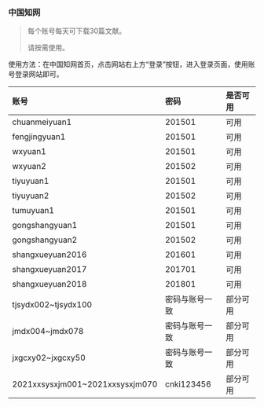 ### 中国知网

> 每个账号每天可下载30篇文献。
> 
> 请按需使用。

使用方法：在中国知网首页，点击网站右上方“登录”按钮，进入登录页面，使用账号登录网站即可。


|   账号     |   密码      | 是否可用 |
|:---------|:---------|:---------|
| chuanmeiyuan1 | 201501 |可用|
| fengjingyuan1 | 201501 | 可用|
| wxyuan1 | 201501 | 可用 |
| wxyuan2 | 201502 | 可用 |
| tiyuyuan1 | 201501 |可用  |
| tiyuyuan2 | 201502 | 可用 |
| tumuyuan1 | 201501 | 可用 |
| gongshangyuan1 | 201501 | 可用 |
| gongshangyuan2 | 201502 | 可用 |
| shangxueyuan2016 | 201601 | 可用 |
| shangxueyuan2017 | 201701 | 可用 |
| shangxueyuan2018 | 201801 | 可用 |
|tjsydx002~tjsydx100 | 密码与账号一致|部分可用 |
|jmdx004~jmdx078    | 密码与账号一致| 部分可用|
|jxgcxy02~jxgcxy50 | 密码与账号一致 | 部分可用|
|2021xxsysxjm001~2021xxsysxjm070 | cnki123456 | 部分可用|